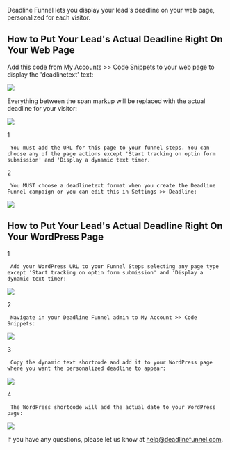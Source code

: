 Deadline Funnel lets you display your lead's deadline on your web page,
personalized for each visitor.

## How to Put Your Lead's Actual Deadline Right On Your Web Page

Add this code from My Accounts >> Code Snippets to your web page to display
the 'deadlinetext' text:

![](https://d33v4339jhl8k0.cloudfront.net/docs/assets/53974d6ce4b0c76107b109d1/images/5a9eb17c04286374f7089bdd/file-uqi6ddol9e.png)

Everything between the span markup will be replaced with the actual deadline
for your visitor:

![](https://d33v4339jhl8k0.cloudfront.net/docs/assets/53974d6ce4b0c76107b109d1/images/5a738cb70428634376cfbab8/file-uDU0GMcV8b.png)

1

     You must add the URL for this page to your funnel steps. You can choose any of the page actions except 'Start tracking on optin form submission' and 'Display a dynamic text timer. 

2

     You MUST choose a deadlinetext format when you create the Deadline Funnel campaign or you can edit this in Settings >> Deadline: 

![](https://d33v4339jhl8k0.cloudfront.net/docs/assets/53974d6ce4b0c76107b109d1/images/5a946a4004286353405597a3/file-LaGM051Mb4.png)

## How to Put Your Lead's Actual Deadline Right On Your WordPress Page

1

     Add your WordPress URL to your Funnel Steps selecting any page type except 'Start tracking on optin form submission' and 'Display a dynamic text timer: 

![](https://d33v4339jhl8k0.cloudfront.net/docs/assets/53974d6ce4b0c76107b109d1/images/5c783c362c7d3a0cb932155e/file-JDPyIgnWsG.png)

2

     Navigate in your Deadline Funnel admin to My Account >> Code Snippets: 

![](https://d33v4339jhl8k0.cloudfront.net/docs/assets/53974d6ce4b0c76107b109d1/images/5a9eae0004286374f7089baa/file-DC5KH2vFWi.png)

3

     Copy the dynamic text shortcode and add it to your WordPress page where you want the personalized deadline to appear: 

![](https://d33v4339jhl8k0.cloudfront.net/docs/assets/53974d6ce4b0c76107b109d1/images/5a9eb04a2c7d3a75495161bb/file-3bn7e4wFWj.png)

4

     The WordPress shortcode will add the actual date to your WordPress page: 

![](https://d33v4339jhl8k0.cloudfront.net/docs/assets/53974d6ce4b0c76107b109d1/images/5a74e6ea0428634376cfc4bd/file-FJ9MA8B21B.png)

If you have any questions, please let us know at
[help@deadlinefunnel.com](mailto:mailto:help@deadlinefunnel.com).

